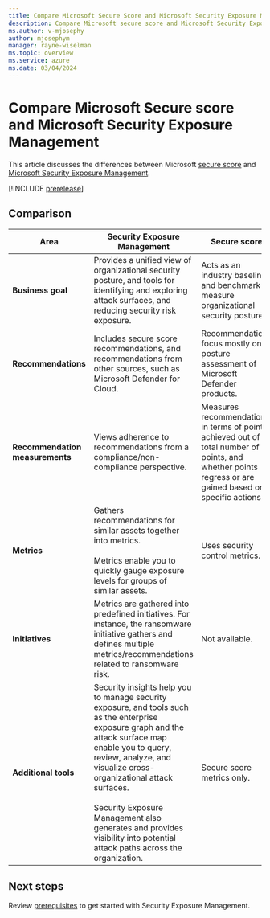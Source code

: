 ```yaml
---
title: Compare Microsoft Secure Score and Microsoft Security Exposure Management 
description: Compare Microsoft secure score and Microsoft Security Exposure Management.
ms.author: v-mjosephy
author: mjosephym
manager: rayne-wiselman
ms.topic: overview
ms.service: azure
ms.date: 03/04/2024
---
```


# Compare Microsoft Secure score and Microsoft Security Exposure Management

This article discusses the differences between Microsoft [secure score](/microsoft-365/security/defender/microsoft-secure-score) and [Microsoft Security Exposure Management](microsoft-security-exposure-management.md).

[!INCLUDE [prerelease](../includes//prerelease.md)]

## Comparison

**Area** | **Security Exposure Management** | **Secure score**
--- | --- | ---
**Business goal** | Provides a unified view of organizational security posture, and tools for identifying and exploring attack surfaces, and reducing security risk exposure. | Acts as an industry baseline and benchmark to measure organizational security posture.
**Recommendations** | Includes secure score recommendations, and recommendations from other sources, such as Microsoft Defender for Cloud. | Recommendations focus mostly on posture assessment of Microsoft Defender products.
**Recommendation measurements** | Views adherence to recommendations from a compliance/non-compliance perspective. | Measures recommendations in terms of points achieved out of a total number of points, and whether points regress or are gained based on specific actions.
**Metrics** | Gathers recommendations for similar assets together into metrics. </br></br>Metrics enable you to quickly gauge exposure levels for groups of similar assets. | Uses security control metrics.
**Initiatives** | Metrics are gathered into predefined initiatives. For instance, the ransomware initiative gathers and defines multiple metrics/recommendations related to ransomware risk. |  Not available.
**Additional tools** |  Security insights help you to manage security exposure, and tools such as the enterprise exposure graph and the attack surface map enable you to query, review, analyze, and visualize cross-organizational attack surfaces.</br></br> Security Exposure Management also generates and provides visibility into potential attack paths across the organization. | Secure score metrics only.

## Next steps

Review [prerequisites](prerequisites.md) to get started with Security Exposure Management.
